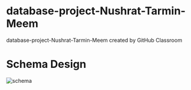 # database-project-Nushrat-Tarmin-Meem
database-project-Nushrat-Tarmin-Meem created by GitHub Classroom
# Schema Design
![schema](https://github.com/DatabaseSystem19/database-project-Nushrat-Tarmin-Meem/assets/127888834/7695fc8e-6b0e-417d-aa5c-7199721b5366)
